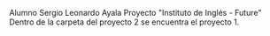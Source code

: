 Alumno Sergio Leonardo Ayala
Proyecto "Instituto de Inglés - Future"
Dentro de la carpeta del proyecto 2 se encuentra el proyecto 1.
